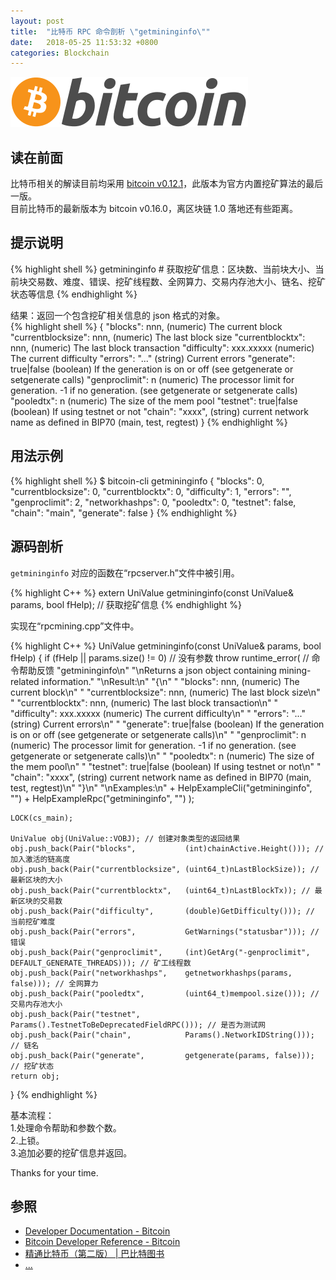 ```yaml
---
layout: post
title:  "比特币 RPC 命令剖析 \"getmininginfo\""
date:   2018-05-25 11:53:32 +0800
categories: Blockchain
---
```

![bitcoin](/images/20180504/bitcoin.svg)

## 读在前面
比特币相关的解读目前均采用 [bitcoin v0.12.1](https://github.com/bitcoin/bitcoin/tree/v0.12.1)，此版本为官方内置挖矿算法的最后一版。<br>
目前比特币的最新版本为 bitcoin v0.16.0，离区块链 1.0 落地还有些距离。

## 提示说明

{% highlight shell %}
getmininginfo # 获取挖矿信息：区块数、当前块大小、当前块交易数、难度、错误、挖矿线程数、全网算力、交易内存池大小、链名、挖矿状态等信息
{% endhighlight %}

结果：返回一个包含挖矿相关信息的 json 格式的对象。<br>
{% highlight shell %}
{
  "blocks": nnn,             (numeric) The current block
  "currentblocksize": nnn,   (numeric) The last block size
  "currentblocktx": nnn,     (numeric) The last block transaction
  "difficulty": xxx.xxxxx    (numeric) The current difficulty
  "errors": "..."          (string) Current errors
  "generate": true|false     (boolean) If the generation is on or off (see getgenerate or setgenerate calls)
  "genproclimit": n          (numeric) The processor limit for generation. -1 if no generation. (see getgenerate or setgenerate calls)
  "pooledtx": n              (numeric) The size of the mem pool
  "testnet": true|false      (boolean) If using testnet or not
  "chain": "xxxx",         (string) current network name as defined in BIP70 (main, test, regtest)
}
{% endhighlight %}

## 用法示例

{% highlight shell %}
$ bitcoin-cli getmininginfo
{
  "blocks": 0,
  "currentblocksize": 0,
  "currentblocktx": 0,
  "difficulty": 1,
  "errors": "",
  "genproclimit": 2,
  "networkhashps": 0,
  "pooledtx": 0,
  "testnet": false,
  "chain": "main",
  "generate": false
}
{% endhighlight %}

## 源码剖析
`getmininginfo` 对应的函数在“rpcserver.h”文件中被引用。

{% highlight C++ %}
extern UniValue getmininginfo(const UniValue& params, bool fHelp); // 获取挖矿信息
{% endhighlight %}

实现在“rpcmining.cpp”文件中。

{% highlight C++ %}
UniValue getmininginfo(const UniValue& params, bool fHelp)
{
    if (fHelp || params.size() != 0) // 没有参数
        throw runtime_error( // 命令帮助反馈
            "getmininginfo\n"
            "\nReturns a json object containing mining-related information."
            "\nResult:\n"
            "{\n"
            "  \"blocks\": nnn,             (numeric) The current block\n"
            "  \"currentblocksize\": nnn,   (numeric) The last block size\n"
            "  \"currentblocktx\": nnn,     (numeric) The last block transaction\n"
            "  \"difficulty\": xxx.xxxxx    (numeric) The current difficulty\n"
            "  \"errors\": \"...\"          (string) Current errors\n"
            "  \"generate\": true|false     (boolean) If the generation is on or off (see getgenerate or setgenerate calls)\n"
            "  \"genproclimit\": n          (numeric) The processor limit for generation. -1 if no generation. (see getgenerate or setgenerate calls)\n"
            "  \"pooledtx\": n              (numeric) The size of the mem pool\n"
            "  \"testnet\": true|false      (boolean) If using testnet or not\n"
            "  \"chain\": \"xxxx\",         (string) current network name as defined in BIP70 (main, test, regtest)\n"
            "}\n"
            "\nExamples:\n"
            + HelpExampleCli("getmininginfo", "")
            + HelpExampleRpc("getmininginfo", "")
        );


    LOCK(cs_main);

    UniValue obj(UniValue::VOBJ); // 创建对象类型的返回结果
    obj.push_back(Pair("blocks",           (int)chainActive.Height())); // 加入激活的链高度
    obj.push_back(Pair("currentblocksize", (uint64_t)nLastBlockSize)); // 最新区块的大小
    obj.push_back(Pair("currentblocktx",   (uint64_t)nLastBlockTx)); // 最新区块的交易数
    obj.push_back(Pair("difficulty",       (double)GetDifficulty())); // 当前挖矿难度
    obj.push_back(Pair("errors",           GetWarnings("statusbar"))); // 错误
    obj.push_back(Pair("genproclimit",     (int)GetArg("-genproclimit", DEFAULT_GENERATE_THREADS))); // 矿工线程数
    obj.push_back(Pair("networkhashps",    getnetworkhashps(params, false))); // 全网算力
    obj.push_back(Pair("pooledtx",         (uint64_t)mempool.size())); // 交易内存池大小
    obj.push_back(Pair("testnet",          Params().TestnetToBeDeprecatedFieldRPC())); // 是否为测试网
    obj.push_back(Pair("chain",            Params().NetworkIDString())); // 链名
    obj.push_back(Pair("generate",         getgenerate(params, false))); // 挖矿状态
    return obj;
}
{% endhighlight %}

基本流程：<br>
1.处理命令帮助和参数个数。<br>
2.上锁。<br>
3.追加必要的挖矿信息并返回。

Thanks for your time.

## 参照
* [Developer Documentation - Bitcoin](https://bitcoin.org/en/developer-documentation)
* [Bitcoin Developer Reference - Bitcoin](https://bitcoin.org/en/developer-reference#getmininginfo)
* [精通比特币（第二版） \| 巴比特图书](http://book.8btc.com/masterbitcoin2cn)
* [...](https://github.com/mistydew/blockchain)

